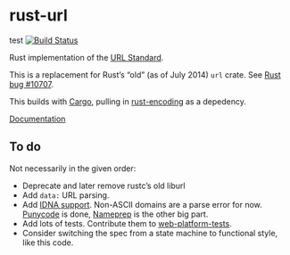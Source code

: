 rust-url
========
test 
[![Build Status](https://travis-ci.org/servo/rust-url.svg?branch=master)](https://travis-ci.org/servo/rust-url)

Rust implementation of the [URL Standard](http://url.spec.whatwg.org/).

This is a replacement for Rust’s “old” (as of July 2014) `url` crate.
See [Rust bug #10707](https://github.com/mozilla/rust/issues/10707).

This builds with [Cargo](https://github.com/rust-lang/cargo),
pulling in [rust-encoding](https://github.com/lifthrasiir/rust-encoding) as a depedency.

[Documentation](http://servo.github.io/rust-url/url/index.html)


To do
-----

Not necessarily in the given order:

* Deprecate and later remove rustc’s old liburl
* Add `data:` URL parsing.
* Add [IDNA support](http://url.spec.whatwg.org/#idna).
  Non-ASCII domains are a parse error for now.
  [Punycode](http://tools.ietf.org/html/rfc3492) is done,
  [Nameprep](http://tools.ietf.org/html/rfc3491) is the other big part.
* Add lots of tests.
  Contribute them to [web-platform-tests](https://github.com/w3c/web-platform-tests/tree/master/url).
* Consider switching the spec from a state machine to functional style, like this code.
